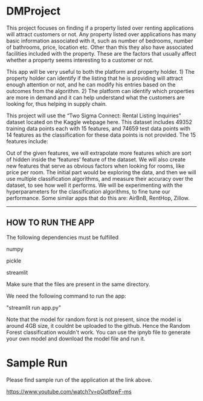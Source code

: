 # DMProject
This project focuses on finding if a property listed over renting applications will attract customers or not. Any property listed over applications has many basic information associated with it, such as number of bedrooms, number of bathrooms, price, location etc. Other than this they also have associated facilities included with the property. These are the factors that usually affect whether a property seems interesting to a customer or not. 

This app will be very useful to both the platform and property holder. 1) The property holder can identify if the listing that he is providing will attract enough attention or not, and he can modify his entries based on the outcomes from the algorithm. 2) The platform can identify which properties are more in demand and it can help understand what the customers are looking for, thus helping in supply chain.

This project will use the “Two Sigma Connect: Rental Listing Inquiries” dataset located on the Kaggle webpage here. This dataset includes 49352 training data points each with 15 features, and 74659 test data points with 14 features as the classification for these data points is not provided. The 15 features include: 

Out of the given features, we will extrapolate more features which are sort of hidden inside the ‘features’ feature of the dataset. We will also create new features that serve as obvious factors when looking for rooms, like price per room. 
The initial part would be exploring the data, and then we will use multiple classification algorithms, and measure their accuracy over the dataset, to see how well it performs. We will be experimenting with the hyperparameters for the classification algorithms, to fine tune our performance.
Some similar apps that do this are: AirBnB, RentHop, Zillow.


-----
HOW TO RUN THE APP
----
The following dependencies must be fulfilled

numpy

pickle

streamlit

Make sure that the files are present in the same directory.

We need the following command to run the app:

"streamlit run app.py"

Note that the model for random forst is not present, since the model is around 4GB size, it couldnt be uploaded to the github. Hence the Random Forest classification wouldn't work. You can use the ipnyb file to generate your own model and download the model file and run it.

# Sample Run

Please find sample run of the application at the link above.

https://www.youtube.com/watch?v=pOptfqwF-ms

